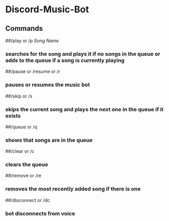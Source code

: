 # Discord-Music-Bot

## **Commands**
##/play or /p _Song Name_ 
###    searches for the song and plays it if no songs in the queue or adds to the queue if a song is currently playing

##/pause or /resume or /r
###    pauses or resumes the music bot

##/skip or /s
###   skips the current song and plays the next one in the queue if it exists

##/queue or /q
###    shows that songs are in the queue

##/clear or /c
###    clears the queue

##/remove or /re
###    removes the most recently added song if there is one

##/disconnect or /dc
###    bot disconnects from voice
